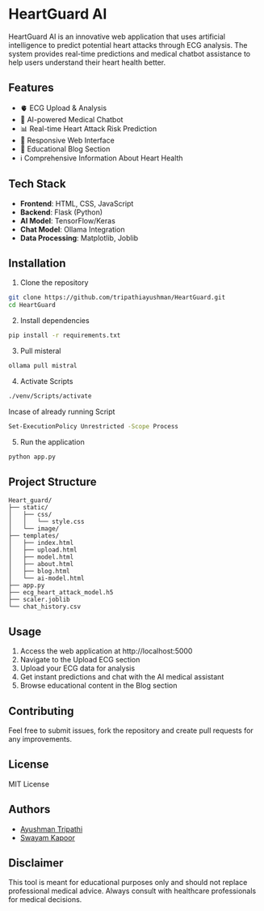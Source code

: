 # HeartGuard AI

HeartGuard AI is an innovative web application that uses artificial intelligence to predict potential heart attacks through ECG analysis. The system provides real-time predictions and medical chatbot assistance to help users understand their heart health better.

## Features

- 🫀 ECG Upload & Analysis
- 🤖 AI-powered Medical Chatbot
- 📊 Real-time Heart Attack Risk Prediction
- 📱 Responsive Web Interface
- 📝 Educational Blog Section
- ℹ️ Comprehensive Information About Heart Health

## Tech Stack

- **Frontend**: HTML, CSS, JavaScript
- **Backend**: Flask (Python)
- **AI Model**: TensorFlow/Keras
- **Chat Model**: Ollama Integration
- **Data Processing**: Matplotlib, Joblib

## Installation

1. Clone the repository
```bash
git clone https://github.com/tripathiayushman/HeartGuard.git
cd HeartGuard
```

2. Install dependencies
```bash
pip install -r requirements.txt
```
3. Pull misteral
```bash
ollama pull mistral
```

4. Activate Scripts
```bash
./venv/Scripts/activate 
```
Incase of already running Script
```bash
Set-ExecutionPolicy Unrestricted -Scope Process
```
5. Run the application
```bash
python app.py
```

## Project Structure

```
Heart_guard/
├── static/
│   ├── css/
│   │   └── style.css
│   └── image/
├── templates/
│   ├── index.html
│   ├── upload.html
│   ├── model.html
│   ├── about.html
│   ├── blog.html
│   └── ai-model.html
├── app.py
├── ecg_heart_attack_model.h5
├── scaler.joblib
└── chat_history.csv
```

## Usage

1. Access the web application at http://localhost:5000
2. Navigate to the Upload ECG section
3. Upload your ECG data for analysis
4. Get instant predictions and chat with the AI medical assistant
5. Browse educational content in the Blog section

## Contributing

Feel free to submit issues, fork the repository and create pull requests for any improvements.

## License

MIT License

## Authors

- [Ayushman Tripathi](https://github.com/tripathiayushman)
- [Swayam Kapoor](https://github.com/Super-cod)



## Disclaimer

This tool is meant for educational purposes only and should not replace professional medical advice. Always consult with healthcare professionals for medical decisions.

